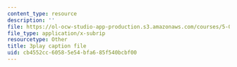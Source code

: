 ```yaml
---
content_type: resource
description: ''
file: https://ol-ocw-studio-app-production.s3.amazonaws.com/courses/5-08j-biological-chemistry-ii-spring-2016/cb4552cc60585e54bfa685f540bcbf00_q9nCI-8gYVE.vtt
file_type: application/x-subrip
resourcetype: Other
title: 3play caption file
uid: cb4552cc-6058-5e54-bfa6-85f540bcbf00
---
```

